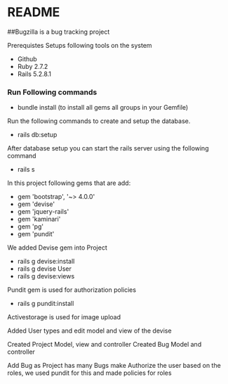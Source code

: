 # README

##Bugzilla is a bug tracking project

Prerequistes
Setups following tools on the system
* Github
* Ruby 2.7.2
* Rails 5.2.8.1

### Run Following commands

* bundle install
(to install all gems all groups in your Gemfile)

Run the following commands to create and setup the database.
* rails db:setup

After database setup you can start the rails server using the following command
* rails s

In this project following gems that are add:

* gem 'bootstrap', '~> 4.0.0'
* gem 'devise'
* gem 'jquery-rails'
* gem 'kaminari'
* gem 'pg'
* gem 'pundit'

We added Devise gem into Project
* rails g devise:install
* rails g devise User
* rails g devise:views

Pundit gem is used for authorization policies
* rails g pundit:install

Activestorage is used for image upload

Added User types and edit model and view of the devise

Created Project Model, view and controller
Created Bug Model and controller

Add Bug as Project has many Bugs make
Authorize the user based on the roles, we used pundit for this and made policies for roles
